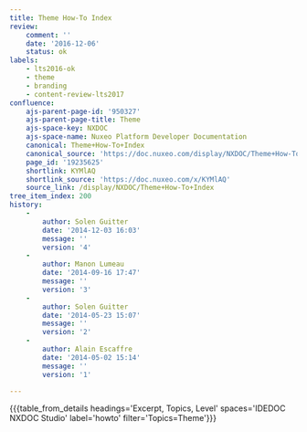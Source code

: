 ```yaml
---
title: Theme How-To Index
review:
    comment: ''
    date: '2016-12-06'
    status: ok
labels:
    - lts2016-ok
    - theme
    - branding
    - content-review-lts2017
confluence:
    ajs-parent-page-id: '950327'
    ajs-parent-page-title: Theme
    ajs-space-key: NXDOC
    ajs-space-name: Nuxeo Platform Developer Documentation
    canonical: Theme+How-To+Index
    canonical_source: 'https://doc.nuxeo.com/display/NXDOC/Theme+How-To+Index'
    page_id: '19235625'
    shortlink: KYMlAQ
    shortlink_source: 'https://doc.nuxeo.com/x/KYMlAQ'
    source_link: /display/NXDOC/Theme+How-To+Index
tree_item_index: 200
history:
    - 
        author: Solen Guitter
        date: '2014-12-03 16:03'
        message: ''
        version: '4'
    - 
        author: Manon Lumeau
        date: '2014-09-16 17:47'
        message: ''
        version: '3'
    - 
        author: Solen Guitter
        date: '2014-05-23 15:07'
        message: ''
        version: '2'
    - 
        author: Alain Escaffre
        date: '2014-05-02 15:14'
        message: ''
        version: '1'

---
```

{{{table_from_details headings='Excerpt, Topics, Level' spaces='IDEDOC NXDOC Studio' label='howto' filter='Topics=Theme'}}}
